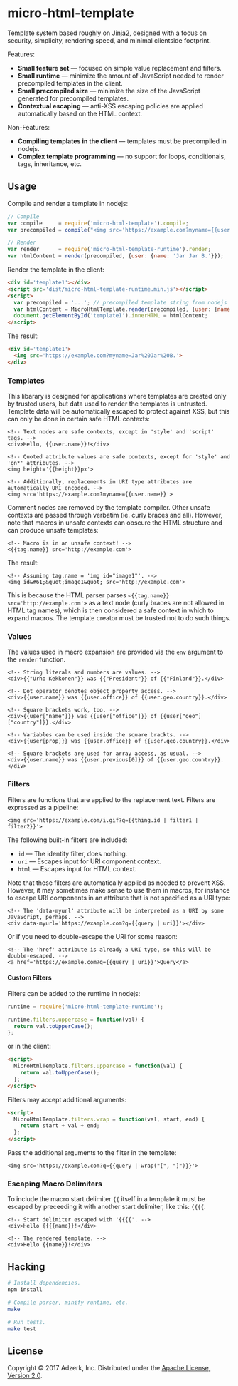 # micro-html-template

Template system based roughly on [Jinja2][jinja], designed with a focus on
security, simplicity, rendering speed, and minimal clientside footprint.

Features:

* **Small feature set** &mdash; focused on simple value replacement and filters.
* **Small runtime** &mdash; minimize the amount of JavaScript needed
  to render precompiled templates in the client.
* **Small precompiled size** &mdash; minimize the size of the JavaScript
  generated for precompiled templates.
* **Contextual escaping** &mdash; anti-XSS escaping policies are applied
  automatically based on the HTML context.

Non-Features:

* **Compiling templates in the client** &mdash; templates must be precompiled
  in nodejs.
* **Complex template programming** &mdash; no support for loops, conditionals,
  tags, inheritance, etc.

## Usage

Compile and render a template in nodejs:

```javascript
// Compile
var compile     = require('micro-html-template').compile;
var precompiled = compile("<img src='https://example.com?myname={{user.name}}'>");

// Render
var render      = require('micro-html-template-runtime').render;
var htmlContent = render(precompiled, {user: {name: 'Jar Jar B.'}});
```

Render the template in the client:

```html
<div id='template1'></div>
<script src='dist/micro-html-template-runtime.min.js'></script>
<script>
  var precompiled = '...'; // precompiled template string from nodejs
  var htmlContent = MicroHtmlTemplate.render(precompiled, {user: {name: 'Jar Jar B.'}});
  document.getElementById('template1').innerHTML = htmlContent;
</script>
```

The result:

```html
<div id='template1'>
  <img src='https://example.com?myname=Jar%20Jar%20B.'>
</div>
```

### Templates

This libarary is designed for applications where templates are created only by
trusted users, but data used to render the templates is untrusted. Template
data will be automatically escaped to protect against XSS, but this can only
be done in certain safe HTML contexts:

```jinja
<!-- Text nodes are safe contexts, except in 'style' and 'script' tags. -->
<div>Hello, {{user.name}}!</div>
```

```jinja
<!-- Quoted attribute values are safe contexts, except for 'style' and 'on*' attributes. -->
<img height='{{height}}px'>
```

```jinja
<!-- Additionally, replacements in URI type attributes are automatically URI encoded. -->
<img src='https://example.com?myname={{user.name}}'>
```

Comment nodes are removed by the template compiler. Other unsafe contexts are
passed through verbatim (ie. curly braces and all). However, note that macros
in unsafe contexts can obscure the HTML structure and can produce unsafe
templates:

```jinja
<!-- Macro is in an unsafe context! -->
<{{tag.name}} src='http://example.com'>
```

The result:

```jinja
<!-- Assuming tag.name = 'img id="image1"'. -->
<img id&#61;&quot;image1&quot; src='http://example.com'>
```

This is because the HTML parser parses `<{{tag.name}} src='http://example.com'>`
as a text node (curly braces are not allowed in HTML tag names), which is then
considered a safe context in which to expand macros. The template creator must
be trusted not to do such things.

### Values

The values used in macro expansion are provided via the `env` argument to the
`render` function.

```jinja
<!-- String literals and numbers are values. -->
<div>{{"Urho Kekkonen"}} was {{"President"}} of {{"Finland"}}.</div>
```

```jinja
<!-- Dot operator denotes object property access. -->
<div>{{user.name}} was {{user.office}} of {{user.geo.country}}.</div>
```

```jinja
<!-- Square brackets work, too. -->
<div>{{user["name"]}} was {{user["office"]}} of {{user["geo"]["country"]}}.</div>
```

```jinja
<!-- Variables can be used inside the square brackts. -->
<div>{{user[prop]}} was {{user.office}} of {{user.geo.country}}.</div>
```

```jinja
<!-- Square brackets are used for array access, as usual. -->
<div>{{user.name}} was {{user.previous[0]}} of {{user.geo.country}}.</div>
```

### Filters

Filters are functions that are applied to the replacement text. Filters are
expressed as a pipeline:

```jinja
<img src='https://example.com/i.gif?q={{thing.id | filter1 | filter2}}'>
```

The following built-in filters are included:

* `id` &mdash; The identity filter, does nothing.
* `uri` &mdash; Escapes input for URI component context.
* `html` &mdash; Escapes input for HTML context.

Note that these filters are automatically applied as needed to prevent XSS.
However, it may sometimes make sense to use them in macros, for instance to
escape URI components in an attribute that is not specified as a URI type:

```jinja
<!-- The 'data-myurl' attribute will be interpreted as a URI by some JavaScript, perhaps. -->
<div data-myurl='https://example.com?q={{query | uri}}'></div>
```

Or if you need to double-escape the URI for some reason:

```jinja
<!-- The 'href' attribute is already a URI type, so this will be double-escaped. -->
<a href='https://example.com?q={{query | uri}}'>Query</a>
```

#### Custom Filters

Filters can be added to the runtime in nodejs:

```javascript
runtime = require('micro-html-template-runtime');

runtime.filters.uppercase = function(val) {
  return val.toUpperCase();
};
```

or in the client:

```html
<script>
  MicroHtmlTemplate.filters.uppercase = function(val) {
    return val.toUpperCase();
  };
</script>
```

Filters may accept additional arguments:

```html
<script>
  MicroHtmlTemplate.filters.wrap = function(val, start, end) {
    return start + val + end;
  };
</script>
```

Pass the additional arguments to the filter in the template:

```jinja
<img src='https://example.com?q={{query | wrap("[", "]")}}'>
```

### Escaping Macro Delimiters

To include the macro start delimiter `{{` itself in a template it must be
escaped by preceeding it with another start delimiter, like this: `{{{{`.

```jinja
<!-- Start delimiter escaped with '{{{{'. -->
<div>Hello {{{{name}}!</div>
```

```jinja
<!-- The rendered template. -->
<div>Hello {{name}}!</div>
```

## Hacking

```bash
# Install dependencies.
npm install
```

```bash
# Compile parser, minify runtime, etc.
make
```

```bash
# Run tests.
make test
```

## License

Copyright © 2017 Adzerk, Inc.
Distributed under the [Apache License, Version 2.0][apache].

[apache]: https://www.apache.org/licenses/LICENSE-2.0
[jinja]: http://jinja.pocoo.org/docs/2.10/

